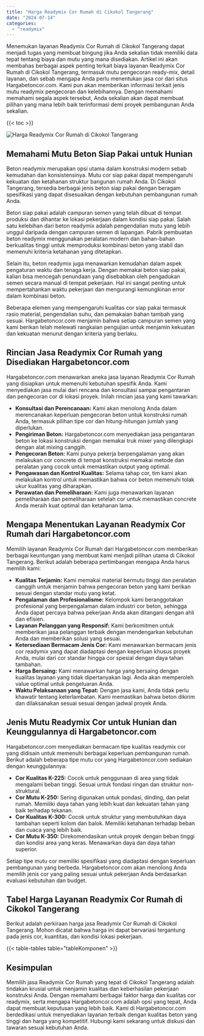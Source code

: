```yaml
---
title: "Harga Readymix Cor Rumah di Cikokol Tangerang"
date: "2024-07-14"
categories: 
  - "readymix"
---
```



Menemukan layanan Readymix Cor Rumah di Cikokol Tangerang dapat menjadi tugas yang membuat bingung jika Anda sekalian tidak memiliki data tepat tentang biaya dan mutu yang mana disediakan. Artikel ini akan membahas berbagai aspek penting terkait biaya layanan Readymix Cor Rumah di Cikokol Tangerang, termasuk mutu pengecoran ready-mix, detail layanan, dan sebab mengapa Anda perlu menentukan jasa cor dari situs Hargabetoncor.com. Kami pun akan memberikan informasi terkait jenis mutu readymix pengecoran dan kelebihannya. Dengan memahami memahami segala aspek tersebut, Anda sekalian akan dapat membuat pilihan yang mana lebih baik terinformasi demi proyek pembangunan Anda sekalian.

{{< toc >}}

![Harga Readymix Cor Rumah di Cikokol Tangerang](https://hargareadymixid.github.io/hbc/readymix-hbc%20(18).png)

## Memahami Mutu Beton Siap Pakai untuk Hunian

Beton readymix merupakan opsi utama dalam konstruksi modern sebab kemudahan dan konsistensinya. Mutu cor siap pakai dapat mempengaruhi kekuatan dan ketahanan struktur bangunan rumah Anda. Di Cikokol Tangerang, tersedia berbagai jenis beton siap pakai dengan beragam spesifikasi yang dapat disesuaikan dengan kebutuhan pembangunan rumah Anda.

Beton siap pakai adalah campuran semen yang telah dibuat di tempat produksi dan dihantar ke lokasi pekerjaan dalam kondisi siap pakai. Salah satu kelebihan dari beton readymix adalah pengendalian mutu yang lebih unggul daripada dengan campuran semen di lapangan. Pabrik pembuatan beton readymix menggunakan peralatan modern dan bahan-bahan berkualitas tinggi untuk memproduksi kombinasi beton yang stabil dan memenuhi kriteria ketahanan yang ditetapkan.

Selain itu, beton readymix juga menawarkan kemudahan dalam aspek pengaturan waktu dan tenaga kerja. Dengan memakai beton siap pakai, kalian bisa mencegah penundaan yang disebabkan oleh pengadukan semen secara manual di tempat pekerjaan. Hal ini sangat penting untuk mempertahankan waktu pekerjaan dan mengurangi kemungkinan error dalam kombinasi beton.

Beberapa elemen yang mempengaruhi kualitas cor siap pakai termasuk rasio material, pengendalian suhu, dan pemakaian bahan tambah yang sesuai. Hargabetoncor.com menjamin bahwa setiap campuran semen yang kami berikan telah melewati rangkaian pengujian untuk menjamin kekuatan dan kekuatan menurut dengan kriteria yang berlaku.

## Rincian Jasa Readymix Cor Rumah yang Disediakan Hargabetoncor.com

Hargabetoncor.com menawarkan aneka jasa layanan Readymix Cor Rumah yang disiapkan untuk memenuhi kebutuhan spesifik Anda. Kami menyediakan jasa mulai dari rencana dan konsultasi sampai pengantaran dan pengecoran cor di lokasi proyek. Inilah rincian jasa yang kami tawarkan:

- **Konsultasi dan Perencanaan:** Kami akan menolong Anda dalam merencanakan keperluan pengecoran beton untuk konstruksi rumah Anda, termasuk pilihan tipe cor dan hitung-hitungan jumlah yang diperlukan.
- **Pengiriman Beton:** Hargabetoncor.com menyediakan jasa pengantaran beton ke lokasi konstruksi dengan memakai truk mixer yang dilengkapi dengan alat mixing canggih.
- **Pengecoran Beton:** Kami punya pekerja berpengalaman yang akan melakukan cor concrete di tempat konstruksi memakai metode dan peralatan yang cocok untuk memastikan output yang optimal.
- **Pengawasan dan Kontrol Kualitas:** Selama tahap cor, tim kami akan melakukan kontrol untuk memastikan bahwa cor beton memenuhi tolak ukur kualitas yang diharapkan.
- **Perawatan dan Pemeliharaan:** Kami juga menawarkan layanan pemeliharaan dan pemeliharaan setelah cor untuk memastikan concrete Anda meraih kuat optimal dan ketahanan lama.

## Mengapa Menentukan Layanan Readymix Cor Rumah dari Hargabetoncor.com

Memilih layanan Readymix Cor Rumah dari Hargabetoncor.com memberikan berbagai keuntungan yang membuat kami menjadi pilihan utama di Cikokol Tangerang. Berikut adalah beberapa pertimbangan mengapa Anda harus memilih kami:

- **Kualitas Terjamin:** Kami memakai material bermutu tinggi dan peralatan canggih untuk menjamin bahwa pengecoran beton yang kami berikan sesuai dengan standar mutu yang ketat.
- **Pengalaman dan Profesionalisme:** Kelompok kami beranggotakan profesional yang berpengalaman dalam industri cor beton, sehingga Anda dapat percaya bahwa pekerjaan Anda akan ditangani dengan ahli dan efisien.
- **Layanan Pelanggan yang Responsif:** Kami berkomitmen untuk memberikan jasa pelanggan terbaik dengan mendengarkan kebutuhan Anda dan memberikan solusi yang sesuai.
- **Ketersediaan Bermacam Jenis Cor:** Kami menawarkan bermacam jenis cor readymix yang dapat diadaptasi dengan keperluan khusus proyek Anda, mulai dari cor standar hingga cor spesial dengan daya tahan tambahan.
- **Harga Bersaing:** Kami menawarkan harga yang bersaing dengan kualitas layanan yang tidak dipertanyakan lagi. Anda akan memperoleh value optimal untuk pengeluaran Anda.
- **Waktu Pelaksanaan yang Tepat:** Dengan jasa kami, Anda tidak perlu khawatir tentang keterlambatan. Kami memastikan bahwa beton dikirim dan dilaksanakan sesuai sesuai dengan jadwal proyek Anda.

## Jenis Mutu Readymix Cor untuk Hunian dan Keunggulannya di Hargabetoncor.com

Hargabetoncor.com menyediakan bermacam tipe kualitas readymix cor yang didisain untuk memenuhi berbagai keperluan pembangunan rumah. Berikut adalah beberapa tipe mutu cor yang Hargabetoncor.com sediakan dengan keunggulannya:

- **Cor Kualitas K-225:** Cocok untuk penggunaan di area yang tidak mengalami beban tinggi. Sesuai untuk fondasi ringan dan struktur non-struktural.
- **Cor Mutu K-250:** Sering digunakan untuk pondasi, dinding, dan pelat rumah. Memiliki daya tahan yang lebih kuat dan kekuatan tahan yang baik terhadap tekanan.
- **Cor Kualitas K-300:** Cocok untuk struktur yang membutuhkan daya tambahan seperti kolom dan balok. Memiliki ketahanan terhadap beban dan cuaca yang lebih baik.
- **Cor Mutu K-350:** Direkomendasikan untuk proyek dengan beban tinggi dan kondisi area yang keras. Menawarkan daya dan daya tahan superior.

Setiap tipe mutu cor memiliki spesifikasi yang diadaptasi dengan keperluan pembangunan yang berbeda. Hargabetoncor.com akan menolong Anda memilih jenis cor yang paling sesuai untuk pekerjaan Anda berdasarkan evaluasi kebutuhan dan budget.

## Tabel Harga Layanan Readymix Cor Rumah di Cikokol Tangerang

Berikut adalah perkiraan harga jasa Readymix Cor Rumah di Cikokol Tangerang. Mohon dicatat bahwa harga ini dapat bervariasi tergantung pada jenis cor, kuantitas, dan kondisi lokasi pekerjaan.

{{< table-tables table="tableKomponen" >}}

## Kesimpulan

Memilih jasa Readymix Cor Rumah yang tepat di Cikokol Tangerang adalah tindakan krusial untuk menjamin kualitas dan keberhasilan pekerjaan konstruksi Anda. Dengan memahami berbagai faktor harga dan kualitas cor readymix, serta mengapa Hargabetoncor.com adalah opsi yang tepat, Anda dapat membuat keputusan yang lebih baik. Kami di Hargabetoncor.com berdedikasi untuk menyediakan layanan terbaik dengan kualitas beton yang tinggi dan harga yang kompetitif. Hubungi kami sekarang untuk diskusi dan tawaran sesuai kebutuhan Anda.
